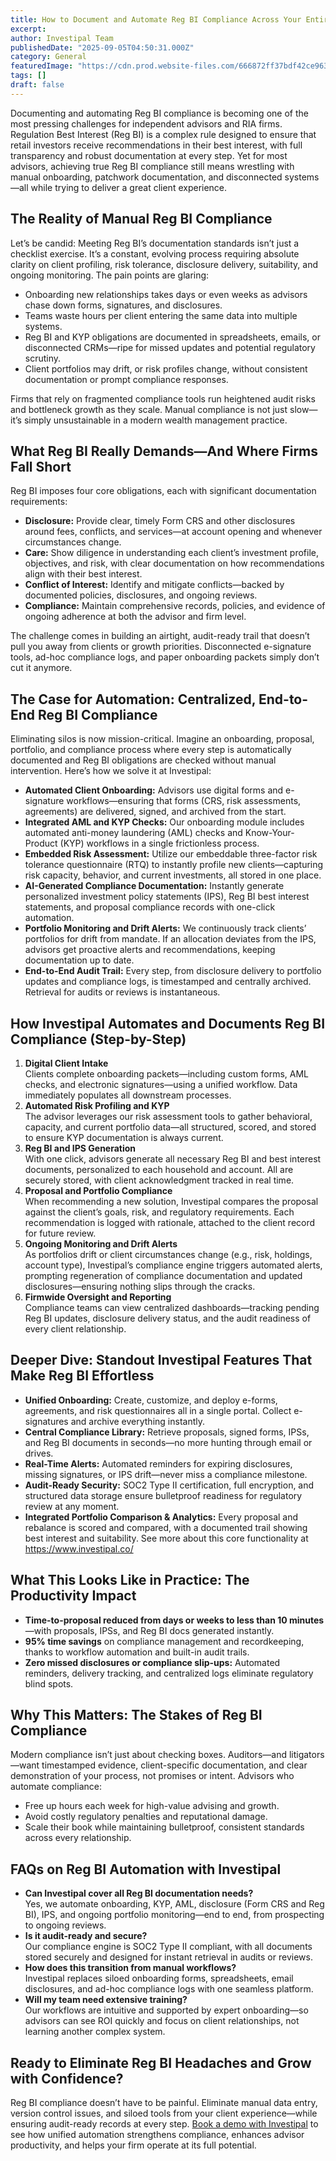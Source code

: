 ```yaml
---
title: How to Document and Automate Reg BI Compliance Across Your Entire Advisory Workflow
excerpt: 
author: Investipal Team
publishedDate: "2025-09-05T04:50:31.000Z"
category: General
featuredImage: "https://cdn.prod.website-files.com/666872ff37bdf42ce9637d77/68ba6c174a643665298dc5c4_pexels-photo-19233057.jpeg"
tags: []
draft: false
---
```

<p>Documenting and automating Reg BI compliance is becoming one of the most pressing challenges for independent advisors and RIA firms. Regulation Best Interest (Reg BI) is a complex rule designed to ensure that retail investors receive recommendations in their best interest, with full transparency and robust documentation at every step. Yet for most advisors, achieving true Reg BI compliance still means wrestling with manual onboarding, patchwork documentation, and disconnected systems—all while trying to deliver a great client experience.</p>

<h2>The Reality of Manual Reg BI Compliance</h2>
<p>Let’s be candid: Meeting Reg BI’s documentation standards isn’t just a checklist exercise. It’s a constant, evolving process requiring absolute clarity on client profiling, risk tolerance, disclosure delivery, suitability, and ongoing monitoring. The pain points are glaring:</p>
<ul><li>Onboarding new relationships takes days or even weeks as advisors chase down forms, signatures, and disclosures.</li><li>Teams waste hours per client entering the same data into multiple systems.</li><li>Reg BI and KYP obligations are documented in spreadsheets, emails, or disconnected CRMs—ripe for missed updates and potential regulatory scrutiny.</li><li>Client portfolios may drift, or risk profiles change, without consistent documentation or prompt compliance responses.</li></ul>
<p>Firms that rely on fragmented compliance tools run heightened audit risks and bottleneck growth as they scale. Manual compliance is not just slow—it’s simply unsustainable in a modern wealth management practice.</p>

<h2>What Reg BI Really Demands—And Where Firms Fall Short</h2>
<p>Reg BI imposes four core obligations, each with significant documentation requirements:</p>
<ul><li><strong>Disclosure:</strong> Provide clear, timely Form CRS and other disclosures around fees, conflicts, and services—at account opening and whenever circumstances change.</li><li><strong>Care:</strong> Show diligence in understanding each client’s investment profile, objectives, and risk, with clear documentation on how recommendations align with their best interest.</li><li><strong>Conflict of Interest:</strong> Identify and mitigate conflicts—backed by documented policies, disclosures, and ongoing reviews.</li><li><strong>Compliance:</strong> Maintain comprehensive records, policies, and evidence of ongoing adherence at both the advisor and firm level.</li></ul>
<p>The challenge comes in building an airtight, audit-ready trail that doesn’t pull you away from clients or growth priorities. Disconnected e-signature tools, ad-hoc compliance logs, and paper onboarding packets simply don’t cut it anymore.</p>

<h2>The Case for Automation: Centralized, End-to-End Reg BI Compliance</h2>
<p>Eliminating silos is now mission-critical. Imagine an onboarding, proposal, portfolio, and compliance process where every step is automatically documented and Reg BI obligations are checked without manual intervention. Here’s how we solve it at Investipal:</p>
<ul><li><strong>Automated Client Onboarding:</strong> Advisors use digital forms and e-signature workflows—ensuring that forms (CRS, risk assessments, agreements) are delivered, signed, and archived from the start.</li><li><strong>Integrated AML and KYP Checks:</strong> Our onboarding module includes automated anti-money laundering (AML) checks and Know-Your-Product (KYP) workflows in a single frictionless process.</li><li><strong>Embedded Risk Assessment:</strong> Utilize our embeddable three-factor risk tolerance questionnaire (RTQ) to instantly profile new clients—capturing risk capacity, behavior, and current investments, all stored in one place.</li><li><strong>AI-Generated Compliance Documentation:</strong> Instantly generate personalized investment policy statements (IPS), Reg BI best interest statements, and proposal compliance records with one-click automation.</li><li><strong>Portfolio Monitoring and Drift Alerts:</strong> We continuously track clients’ portfolios for drift from mandate. If an allocation deviates from the IPS, advisors get proactive alerts and recommendations, keeping documentation up to date.</li><li><strong>End-to-End Audit Trail:</strong> Every step, from disclosure delivery to portfolio updates and compliance logs, is timestamped and centrally archived. Retrieval for audits or reviews is instantaneous.</li></ul>

<h2>How Investipal Automates and Documents Reg BI Compliance (Step-by-Step)</h2>
<ol>
<li><strong>Digital Client Intake</strong><br>Clients complete onboarding packets—including custom forms, AML checks, and electronic signatures—using a unified workflow. Data immediately populates all downstream processes.</li>
<li><strong>Automated Risk Profiling and KYP</strong><br>The advisor leverages our risk assessment tools to gather behavioral, capacity, and current portfolio data—all structured, scored, and stored to ensure KYP documentation is always current.</li>
<li><strong>Reg BI and IPS Generation</strong><br>With one click, advisors generate all necessary Reg BI and best interest documents, personalized to each household and account. All are securely stored, with client acknowledgment tracked in real time.</li>
<li><strong>Proposal and Portfolio Compliance</strong><br>When recommending a new solution, Investipal compares the proposal against the client’s goals, risk, and regulatory requirements. Each recommendation is logged with rationale, attached to the client record for future review.</li>
<li><strong>Ongoing Monitoring and Drift Alerts</strong><br>As portfolios drift or client circumstances change (e.g., risk, holdings, account type), Investipal’s compliance engine triggers automated alerts, prompting regeneration of compliance documentation and updated disclosures—ensuring nothing slips through the cracks.</li>
<li><strong>Firmwide Oversight and Reporting</strong><br>Compliance teams can view centralized dashboards—tracking pending Reg BI updates, disclosure delivery status, and the audit readiness of every client relationship.</li>
</ol>

<h2>Deeper Dive: Standout Investipal Features That Make Reg BI Effortless</h2>
<ul><li><strong>Unified Onboarding:</strong> Create, customize, and deploy e-forms, agreements, and risk questionnaires all in a single portal. Collect e-signatures and archive everything instantly.</li><li><strong>Central Compliance Library:</strong> Retrieve proposals, signed forms, IPSs, and Reg BI documents in seconds—no more hunting through email or drives.</li><li><strong>Real-Time Alerts:</strong> Automated reminders for expiring disclosures, missing signatures, or IPS drift—never miss a compliance milestone.</li><li><strong>Audit-Ready Security:</strong> SOC2 Type II certification, full encryption, and structured data storage ensure bulletproof readiness for regulatory review at any moment.</li><li><strong>Integrated Portfolio Comparison & Analytics:</strong> Every proposal and rebalance is scored and compared, with a documented trail showing best interest and suitability. See more about this core functionality at <a href="/book-a-demo" target=_blank>https://www.investipal.co/</a></li></ul>

<h2>What This Looks Like in Practice: The Productivity Impact</h2>
<ul><li><strong>Time-to-proposal reduced from days or weeks to less than 10 minutes</strong>—with proposals, IPSs, and Reg BI docs generated instantly.</li><li><strong>95% time savings</strong> on compliance management and recordkeeping, thanks to workflow automation and built-in audit trails.</li><li><strong>Zero missed disclosures or compliance slip-ups:</strong> Automated reminders, delivery tracking, and centralized logs eliminate regulatory blind spots.</li></ul>

<h2>Why This Matters: The Stakes of Reg BI Compliance</h2>
<p>Modern compliance isn’t just about checking boxes. Auditors—and litigators—want timestamped evidence, client-specific documentation, and clear demonstration of your process, not promises or intent. Advisors who automate compliance:</p>
<ul><li>Free up hours each week for high-value advising and growth.</li><li>Avoid costly regulatory penalties and reputational damage.</li><li>Scale their book while maintaining bulletproof, consistent standards across every relationship.</li></ul>

<h2>FAQs on Reg BI Automation with Investipal</h2>
<ul><li><strong>Can Investipal cover all Reg BI documentation needs?</strong><br>Yes, we automate onboarding, KYP, AML, disclosure (Form CRS and Reg BI), IPS, and ongoing portfolio monitoring—end to end, from prospecting to ongoing reviews.</li><li><strong>Is it audit-ready and secure?</strong><br>Our compliance engine is SOC2 Type II compliant, with all documents stored securely and designed for instant retrieval in audits or reviews.</li><li><strong>How does this transition from manual workflows?</strong><br>Investipal replaces siloed onboarding forms, spreadsheets, email disclosures, and ad-hoc compliance logs with one seamless platform.</li><li><strong>Will my team need extensive training?</strong><br>Our workflows are intuitive and supported by expert onboarding—so advisors can see ROI quickly and focus on client relationships, not learning another complex system.</li></ul>

<h2>Ready to Eliminate Reg BI Headaches and Grow with Confidence?</h2>
<p>Reg BI compliance doesn’t have to be painful. Eliminate manual data entry, version control issues, and siloed tools from your client experience—while ensuring audit-ready records at every step. <a href="/book-a-demo" target=_blank>Book a demo with Investipal</a> to see how unified automation strengthens compliance, enhances advisor productivity, and helps your firm operate at its full potential.</p>
